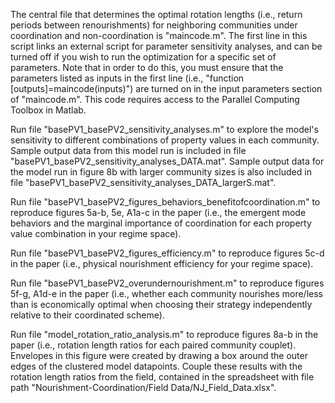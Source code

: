 The central file that determines the optimal rotation lengths (i.e., return periods between renourishments) for neighboring communities under coordination 
and non-coordination is "maincode.m". The first line in this script links an external script for parameter sensitivity analyses, and can be turned off if 
you wish to run the optimization for a specific set of parameters. Note that in order to do this, you must ensure that the parameters listed as inputs in 
the first line (i.e., "function [outputs]=maincode(inputs)") are turned on in the input parameters section of "maincode.m". This code requires access to the 
Parallel Computing Toolbox in Matlab.

Run file "basePV1_basePV2_sensitivity_analyses.m" to explore the model's sensitivity to different combinations of property values in each community. Sample 
output data from this model run is included in file "basePV1_basePV2_sensitivity_analyses_DATA.mat". Sample output data for the model run in figure 8b with
larger community sizes is also included in file "basePV1_basePV2_sensitivity_analyses_DATA_largerS.mat".

Run file "basePV1_basePV2_figures_behaviors_benefitofcoordination.m" to reproduce figures 5a-b, 5e, A1a-c in the paper (i.e., the emergent mode behaviors and 
the marginal importance of coordination for each property value combination in your regime space).

Run file "basePV1_basePV2_figures_efficiency.m" to reproduce figures 5c-d in the paper (i.e., physical nourishment efficiency for your regime space).

Run file "basePV1_basePV2_overundernourishment.m" to reproduce figures 5f-g, A1d-e in the paper (i.e., whether each community nourishes more/less than is 
economically optimal when choosing their strategy independently relative to their coordinated scheme).

Run file "model_rotation_ratio_analysis.m" to reproduce figures 8a-b in the paper (i.e., rotation length ratios for each paired community couplet). Envelopes
in this figure were created by drawing a box around the outer edges of the clustered model datapoints. Couple these results with the rotation length ratios 
from the field, contained in the spreadsheet with file path "Nourishment-Coordination/Field Data/NJ_Field_Data.xlsx".
